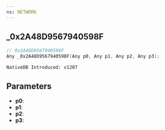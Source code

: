 ```yaml
---
ns: NETWORK
---
```

## _0x2A48D9567940598F

```c
// 0x2A48D9567940598F
Any _0x2A48D9567940598F(Any p0, Any p1, Any p2, Any p3);
```

```
NativeDB Introduced: v1207
```

## Parameters
* **p0**:
* **p1**:
* **p2**:
* **p3**:
